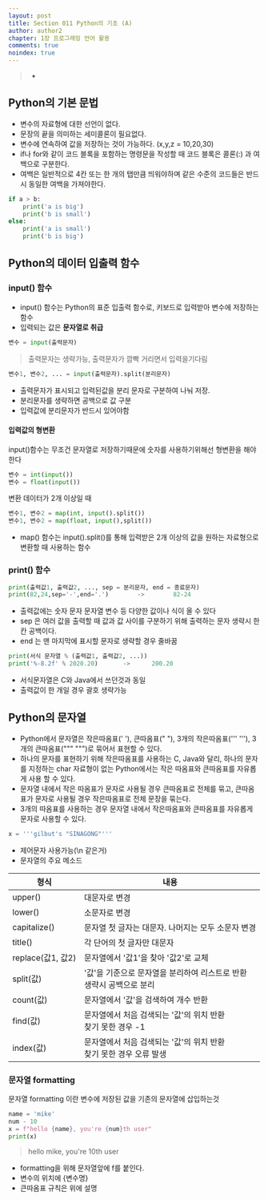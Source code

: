 ```yaml
---
layout: post
title: Section 011 Python의 기초 (A)
author: author2
chapter: 1장 프로그래밍 언어 활용
comments: true
noindex: true
---
```

>- 

## Python의 기본 문법

- 변수의 자료형에 대한 선언이 없다.
- 문장의 끝을 의미하는 세미콜론이 필요없다.
- 변수에 연속하여 값을 저장하는 것이 가능하다. (x,y,z = 10,20,30)
- if나 for와 같이 코드 블록을 포함하는 명령문을 작성할 때 코드 블록은 콜론(:) 과 여백으로 구분한다.
- 여백은 일반적으로 4칸 또는 한 개의 탭만큼 띄워야하며 같은 수준의 코드들은 반드시 동일한 여백을 가져야한다.
``` python
if a > b:
    print('a is big')
    print('b is small')
else:
    print('a is small')
    print('b is big')
```

## Python의 데이터 입출력 함수

### input() 함수

- input() 함수는 Python의 표준 입출력 함수로, 키보드로 입력받아 변수에 저장하는 함수
- 입력되는 값은 **문자열로 취급**

``` python
변수 = input(출력문자)
```

>출력문자는 생략가능, 출력문자가 깜빡 거리면서 입력을기다림

``` python
변수1, 변수2, ... = input(출력문자).split(분리문자)
```

- 출력문자가 표시되고 입력된값을 분리 문자로 구분하여 나눠 저장.
- 분리문자를 생략하면 공백으로 값 구분
- 입력값에 분리문자가 반드시 있어야함

#### 입력값의 형변환
input()함수는 무조건 문자열로 저장하기때문에 숫자를 사용하기위해선 형변환을 해야한다

``` python
변수 = int(input())
변수 = float(input())
```

변환 데이터가 2개 이상일 때

``` python
변수1, 변수2 = map(int, input().split())
변수1, 변수2 = map(float, input(),split())
```

- map() 함수는 input().split()를 통해 입력받은 2개 이상의 값을 원하는 자료형으로 변환할 때 사용하는 함수

### print() 함수

``` python
print(출력값1, 출력값2, ..., sep = 분리문자, end = 종료문자)
print(82,24,sep='-',end='.')        ->        82-24
```

- 출력값에는 숫자 문자 문자열 변수 등 다양한 값이나 식이 올 수 있다
- sep 은 여러 값을 출력할 때 값과 값 사이를 구분하기 위해 출력하는 문자 생략시 한칸 공백이다.
- end 는 맨 마지막에 표시할 문자로 생략할 경우 줄바꿈

``` python
print(서식 문자열 % (출력값1, 출력값2, ...))
print('%-8.2f' % 2020.20)       ->      200.20
```

- 서식문자열은 C와 Java에서 쓰던것과 동일
- 출력값이 한 개일 경우 괄호 생략가능

## Python의 문자열

- Python에서 문자열은 작은따옴표(' '), 큰따옴표(" "), 3개의 작은따옴표(''' '''), 3개의 큰따옴표(""" """)로 묶어서 표현할 수 있다.
- 하나의 문자를 표현하기 위해 작은따옴표를 사용하는 C, Java와 달리, 하나의 문자를 지정하는 char 자료형이 없는 Python에서는 작은 따옴표와 큰따옴표를 자유롭게 사용 할 수 있다.
- 문자열 내에서 작은 따옴표가 문자로 사용될 경우 큰따옴표로 전체를 묶고, 큰따옴표가 문자로 사용될 경우 작은따옴표로 전체 문장을 묶는다.
- 3개의 따옴표를 사용하는 경우 문자열 내에서 작은따옴표와 큰따옴표를 자유롭게 문자로 사용할 수 있다.

``` python
x = '''gilbut's "SINAGONG"'''
```

- 제어문자 사용가능(\n 같은거)
- 문자열의 주요 메소드

|형식|내용|
|---|---|
|upper()|대문자로 변경|
|lower()|소문자로 변경|
|capitalize()|문자열 첫 글자는 대문자. 나머지는 모두 소문자 변경|
|title()|각 단어의 첫 글자만 대문자|
|replace(값1, 값2)|문자열에서 '값1'을 찾아 '값2'로 교체|
|split(값)|'값'을 기준으로 문자열을 분리하여 리스트로 반환 <br> 생략시 공백으로 분리|
|count(값)|문자열에서 '값'을 검색하여 개수 반환|
|find(값)|문자열에서 처음 검색되는 '값'의 위치 반환 <br> 찾기 못한 경우 -1|
|index(값)|문자열에서 처음 검색되는 '값'의 위치 반환 <br> 찾기 못한 경우 오류 발생|


### 문자열 formatting

문자열 formatting 이란 변수에 저장된 값을 기존의 문자열에 삽입하는것

``` python
name = 'mike'
num - 10
x = f"hello {name}, you're {num}th user"
print(x)
```
>hello mike, you're 10th user

- formatting을 위해 문자열앞에 f를 붙인다.
- 변수의 위치에 {변수명}
- 큰따옴표 규칙은 위에 설명
